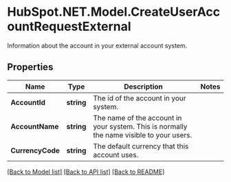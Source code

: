 # HubSpot.NET.Model.CreateUserAccountRequestExternal
Information about the account in your external account system.

## Properties

Name | Type | Description | Notes
------------ | ------------- | ------------- | -------------
**AccountId** | **string** | The id of the account in your system. | 
**AccountName** | **string** | The name of the account in your system. This is normally the name visible to your users. | 
**CurrencyCode** | **string** | The default currency that this account uses. | 

[[Back to Model list]](../README.md#documentation-for-models) [[Back to API list]](../README.md#documentation-for-api-endpoints) [[Back to README]](../README.md)

